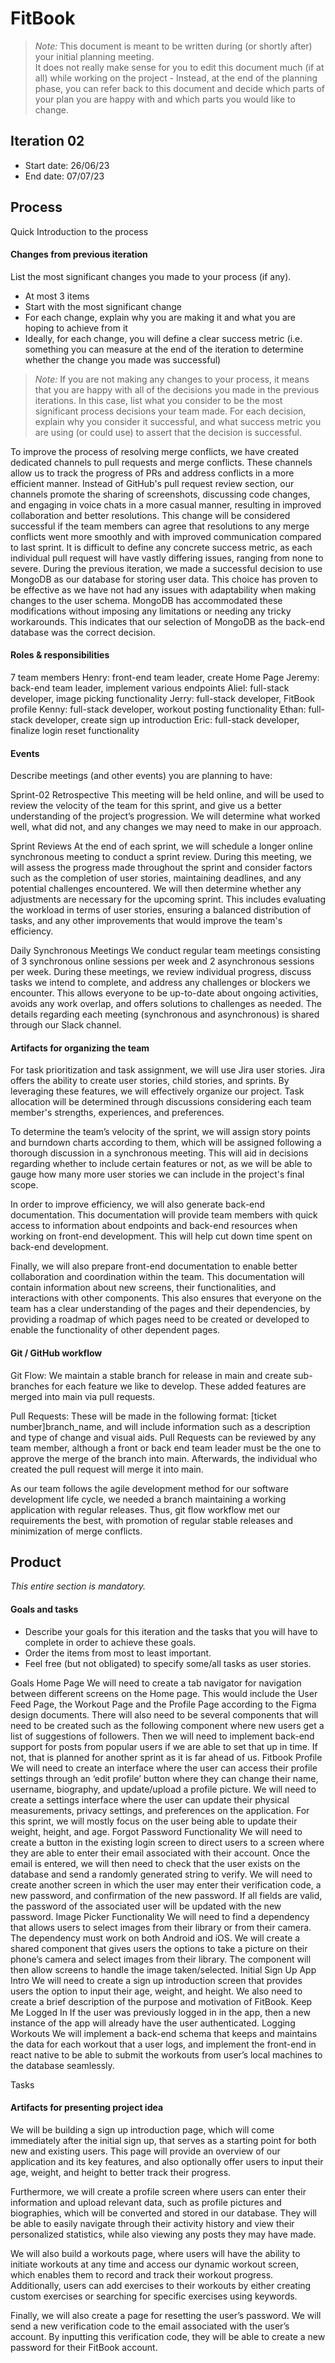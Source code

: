 # FitBook

 > _Note:_ This document is meant to be written during (or shortly after) your initial planning meeting.     
 > It does not really make sense for you to edit this document much (if at all) while working on the project - Instead, at the end of the planning phase, you can refer back to this document and decide which parts of your plan you are happy with and which parts you would like to change.


## Iteration 02

 * Start date: 26/06/23
 * End date: 07/07/23


## Process

Quick Introduction to the process

#### Changes from previous iteration

List the most significant changes you made to your process (if any).

 * At most 3 items
 * Start with the most significant change
 * For each change, explain why you are making it and what you are hoping to achieve from it
 * Ideally, for each change, you will define a clear success metric (i.e. something you can measure at the end of the iteration to determine whether the change you made was successful)

 > *Note:* If you are not making any changes to your process, it means that you are happy with all of the decisions you made in the previous iterations.
 > In this case, list what you consider to be the most significant process decisions your team made. For each decision, explain why you consider it successful, and what success metric you are using (or could use) to assert that the decision is successful.

To improve the process of resolving merge conflicts, we have created dedicated channels to pull requests and merge conflicts. These channels allow us to track the progress of PRs and address conflicts in a more efficient manner. Instead of GitHub's pull request review section, our channels promote the sharing of screenshots, discussing code changes, and engaging in voice chats in a more casual manner, resulting in improved collaboration and better resolutions. 
This change will be considered successful if the team members can agree that resolutions to any merge conflicts went more smoothly and with improved communication compared to last sprint. It is difficult to define any concrete success metric, as each individual pull request will have vastly differing issues, ranging from none to severe.
During the previous iteration, we made a successful decision to use MongoDB as our database for storing user data. This choice has proven to be effective as we have not had any issues with adaptability when making changes to the user schema. MongoDB has accommodated these modifications without imposing any limitations or needing any tricky workarounds. This indicates that our selection of MongoDB as the back-end database was the correct decision.

#### Roles & responsibilities

7 team members
Henry: front-end team leader, create Home Page
Jeremy: back-end team leader, implement various endpoints
Aliel: full-stack developer, image picking functionality
Jerry: full-stack developer, FitBook profile
Kenny: full-stack developer, workout posting functionality
Ethan: full-stack developer, create sign up introduction
Eric: full-stack developer, finalize login reset functionality


#### Events

Describe meetings (and other events) you are planning to have:


Sprint-02 Retrospective
This meeting will be held online, and will be used to review the velocity of the team for this sprint, and give us a better understanding of the project’s progression. We will determine what worked well, what did not, and any changes we may need to make in our approach.

Sprint Reviews
At the end of each sprint, we will schedule a longer online synchronous meeting to conduct a sprint review. During this meeting, we will assess the progress made throughout the sprint and consider factors such as the completion of user stories, maintaining deadlines, and any potential challenges encountered. We will then determine whether any adjustments are necessary for the upcoming sprint. This includes evaluating the workload in terms of user stories, ensuring a balanced distribution of tasks, and any other improvements that would improve the team's efficiency.

Daily Synchronous Meetings
We conduct regular team meetings consisting of 3 synchronous online sessions per week and 2 asynchronous sessions per week. During these meetings, we review individual progress, discuss tasks we intend to complete, and address any challenges or blockers we encounter. This allows everyone to be up-to-date about ongoing activities, avoids any work overlap, and offers solutions to challenges as needed. The details regarding each meeting (synchronous and  asynchronous) is shared through our Slack channel. 


#### Artifacts for organizing the team

For task prioritization and task assignment, we will use Jira user stories. Jira offers the ability to create user stories, child stories, and sprints. By leveraging these features, we will effectively organize our project. Task allocation will be determined through discussions considering each team member's strengths, experiences, and preferences.

To determine the team’s velocity of the sprint, we will assign story points and burndown charts according to them, which will be assigned following a thorough discussion in a synchronous meeting. This will aid in decisions regarding whether to include certain features or not, as we will be able to gauge how many more user stories we can include in the project's final scope. 

In order to improve efficiency, we will also generate back-end documentation. This documentation will provide team members with quick access to information about endpoints and back-end resources when working on front-end development. This will help cut down time spent on back-end development.

Finally, we will also prepare front-end documentation to enable better collaboration and coordination within the team. This documentation will contain information about new screens, their functionalities, and interactions with other components. This also ensures that everyone on the team has a clear understanding of the pages and their dependencies, by providing a roadmap of which pages need to be created or developed to enable the functionality of other dependent pages.


#### Git / GitHub workflow

Git Flow:
We maintain a stable branch for release in main and create sub-branches for each feature we like to develop. These added features are merged into main via pull requests.

Pull Requests:
These will be made in the following format: [ticket number]branch_name, and will include information such as a description and type of change and visual aids. Pull Requests can be reviewed by any team member, although a front or back end team leader must be the one to approve the merge of the branch into main. Afterwards, the individual who created the pull request will merge it into main.

As our team follows the agile development method for our software development life cycle, we needed a branch maintaining a working application with regular releases. Thus, git flow workflow met our requirements the best, with promotion of regular stable releases and minimization of merge conflicts.


## Product

_This entire section is mandatory._


#### Goals and tasks

 * Describe your goals for this iteration and the tasks that you will have to complete in order to achieve these goals.
 * Order the items from most to least important.
 * Feel free (but not obligated) to specify some/all tasks as user stories.

Goals
Home Page
We will need to create a tab navigator for navigation between different screens on the Home page. This would include the User Feed Page, the Workout Page and the Profile Page according to the Figma design documents. 
There will also need to be several components that will need to be created such as the following component where new users get a list of suggestions of followers. 
Then we will need to implement back-end support for posts from popular users if we are able to set that up in time. If not, that is planned for another sprint as it is far ahead of us.
Fitbook Profile
We will need to create an interface where the user can access their profile settings through an ‘edit profile’ button where they can change their name, username, biography, and update/upload a profile picture. 
We will need to create a settings interface where the user can update their physical measurements, privacy settings, and preferences on the application. For this sprint, we will mostly focus on the user being able to update their weight, height, and age.
Forgot Password Functionality
We will need to create a button in the existing login screen to direct users to a screen where they are able to enter their email associated with their account. Once the email is entered, we will then need to check that the user exists on the database and send a randomly generated string to verify.
We will need to create another screen in which the user may enter their verification code, a new password, and confirmation of the new password. If all fields are valid, the password of the associated user will be updated with the new password.
Image Picker Functionality
We will need to find a dependency that allows users to select images from their library or from their camera. The dependency must work on both Android and iOS.
We will create a shared component that gives users the options to take a picture on their phone’s camera and select images from their library. The component will then allow screens to handle the image taken/selected.
Initial Sign Up App Intro
We will need to create a sign up introduction screen that provides users the option to input their age, weight, and height. We also need to create a brief description of the purpose and motivation of FitBook.
Keep Me Logged In
If the user was previously logged in in the app, then a new instance of the app will already have the user authenticated.
Logging Workouts
We will implement a back-end schema that keeps and maintains the data for each workout that a user logs, and implement the front-end in react native to be able to submit the workouts from user’s local machines to the database seamlessly.

Tasks

#### Artifacts for presenting project idea

We will be building a sign up introduction page, which will come immediately after the initial sign up, that serves as a starting point for both new and existing users. This page will provide an overview of our application and its key features, and also optionally offer users to input their age, weight, and height to better track their progress.

Furthermore, we will create a profile screen where users can enter their information and upload relevant data, such as profile pictures and biographies, which will be converted and stored in our database. They will be able to easily navigate through their activity history and view their personalized statistics, while also viewing any posts they may have made.

We will also build a workouts page, where users will have the ability to initiate workouts at any time and access our dynamic workout screen, which enables them to record and track their workout progress. Additionally, users can add exercises to their workouts by either creating custom exercises or searching for specific exercises using keywords.

Finally, we will also create a page for resetting the user’s password. We will send a new verification code to the email associated with the user’s account. By inputting this verification code, they will be able to create a new password for their FitBook account.
